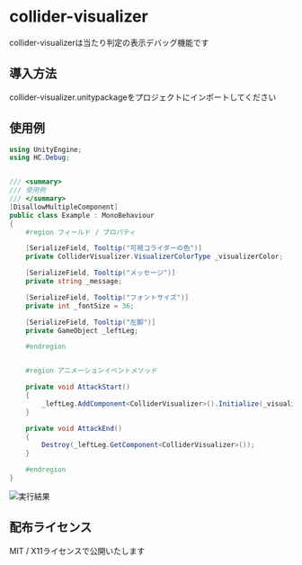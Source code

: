 # collider-visualizer

collider-visualizerは当たり判定の表示デバッグ機能です

## 導入方法

collider-visualizer.unitypackageをプロジェクトにインポートしてください

## 使用例

```csharp
using UnityEngine;
using HC.Debug;


/// <summary>
/// 使用例
/// </summary>
[DisallowMultipleComponent]
public class Example : MonoBehaviour
{
    #region フィールド / プロパティ

    [SerializeField, Tooltip("可視コライダーの色")]
    private ColliderVisualizer.VisualizerColorType _visualizerColor;

    [SerializeField, Tooltip("メッセージ")]
    private string _message;

    [SerializeField, Tooltip("フォントサイズ")]
    private int _fontSize = 36;

    [SerializeField, Tooltip("左脚")]
    private GameObject _leftLeg;

    #endregion


    #region アニメーションイベントメソッド

    private void AttackStart()
    {
        _leftLeg.AddComponent<ColliderVisualizer>().Initialize(_visualizerColor, _message, _fontSize);
    }

    private void AttackEnd()
    {
        Destroy(_leftLeg.GetComponent<ColliderVisualizer>());
    }

    #endregion
}
```

![実行結果](https://github.com/tomoriaki/collider-visualizer/blob/readme_images/Images/ss1.gif)

## 配布ライセンス

MIT / X11ライセンスで公開いたします
